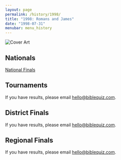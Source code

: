 ```yaml
---
layout: page
permalink: /history/1998/
title: "1998: Romans and James"
date: "1998-07-31"
menubar: menu_history
---
```


<img src="{% link assets/scripture-portions/1998.jpg %}" alt="Cover Art" style="max-height:400px" />

## Nationals
<a href="{% link _pages/history/1998/nationals.md %}" class="button is-primary">National Finals</a>

## Tournaments
If you have results, please email [hello@biblequiz.com](mailto:hello@biblequiz.com).

## District Finals
If you have results, please email [hello@biblequiz.com](mailto:hello@biblequiz.com).

## Regional Finals
If you have results, please email [hello@biblequiz.com](mailto:hello@biblequiz.com).
